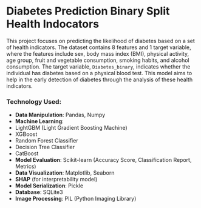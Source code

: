 # Diabetes Prediction Binary Split Health Indocators
This project focuses on predicting the likelihood of diabetes based on a set of health indicators. The dataset contains 8 features and 1 target variable, where the features include sex, body mass index (BMI), physical activity, age group, fruit and vegetable consumption, smoking habits, and alcohol consumption. The target variable, `Diabetes_binary`, indicates whether the individual has diabetes based on a physical blood test. This model aims to help in the early detection of diabetes through the analysis of these health indicators.

### Technology Used:
- **Data Manipulation**: Pandas, Numpy
- **Machine Learning**:
- LightGBM (Light Gradient Boosting Machine)
- XGBoost
- Random Forest Classifier
- Decision Tree Classifier
- CatBoost
- **Model Evaluation**: Scikit-learn (Accuracy Score, Classification Report, Metrics)
- **Data Visualization**: Matplotlib, Seaborn
- **SHAP** (for interpretability model)
- **Model Serialization**: Pickle
- **Database**: SQLite3
- **Image Processing**: PIL (Python Imaging Library)
